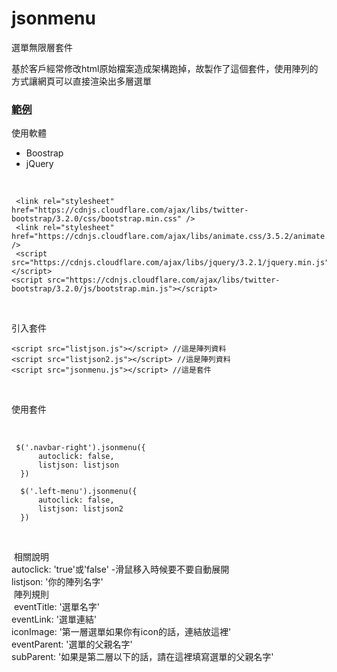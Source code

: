 # jsonmenu
選單無限層套件

基於客戶經常修改html原始檔案造成架構跑掉，故製作了這個套件，使用陣列的方式讓網頁可以直接渲染出多層選單

<h3>
<a href="https://benjaming1312.github.io/jsonmenu/">範例</a>
</h3>


使用軟體
<br>
<ul>
    <li>Boostrap</li>
    <li>jQuery</li>
</ul>
<br>

```
 <link rel="stylesheet" href="https://cdnjs.cloudflare.com/ajax/libs/twitter-bootstrap/3.2.0/css/bootstrap.min.css" />
 <link rel="stylesheet" href="https://cdnjs.cloudflare.com/ajax/libs/animate.css/3.5.2/animate.min.css" />
 <script src="https://cdnjs.cloudflare.com/ajax/libs/jquery/3.2.1/jquery.min.js"></script>
<script src="https://cdnjs.cloudflare.com/ajax/libs/twitter-bootstrap/3.2.0/js/bootstrap.min.js"></script>
```

<br>

引入套件
```
<script src="listjson.js"></script> //這是陣列資料
<script src="listjson2.js"></script> //這是陣列資料
<script src="jsonmenu.js"></script> //這是套件
```
<br>

使用套件

<br>

```
 $('.navbar-right').jsonmenu({
      autoclick: false,
      listjson: listjson
  })
  
  $('.left-menu').jsonmenu({
      autoclick: false,
      listjson: listjson2
  })
```
  
  <br>
  
  相關說明
  <br>
  autoclick: 'true'或'false' -滑鼠移入時候要不要自動展開
  <br>
  listjson: '你的陣列名字'
  
  <br>
  陣列規則
  <br>
  eventTitle: '選單名字'
  <br>
  eventLink: '選單連結'
  <br>
  iconImage: '第一層選單如果你有icon的話，連結放這裡'
  <br>
  eventParent: '選單的父親名字'
  <br>
  subParent: '如果是第二層以下的話，請在這裡填寫選單的父親名字'
  
